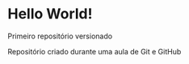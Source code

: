 # Hello World!
 Primeiro repositório versionado

Repositório criado durante uma aula de Git e GitHub